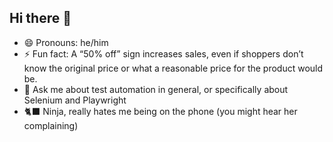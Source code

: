 ## Hi there 👋

- 😄 Pronouns: he/him
- ⚡ Fun fact: A “50% off” sign increases sales, even if shoppers don’t know the original price or what a reasonable price for the product would be.
- 💬 Ask me about test automation in general, or specifically about Selenium and Playwright
- 🐈‍⬛ Ninja, really hates me being on the phone (you might hear her complaining)

<!--
**stempkai/stempkai** is a ✨ _special_ ✨ repository because its `README.md` (this file) appears on your GitHub profile.

Here are some ideas to get you started:

- 🔭 I’m currently working on ...
- 🌱 I’m currently learning ...
- 👯 I’m looking to collaborate on ...
- 🤔 I’m looking for help with ...
- 💬 Ask me about ...
- 📫 How to reach me: ...
- 😄 Pronouns: ...
- ⚡ Fun fact: ...
-->
